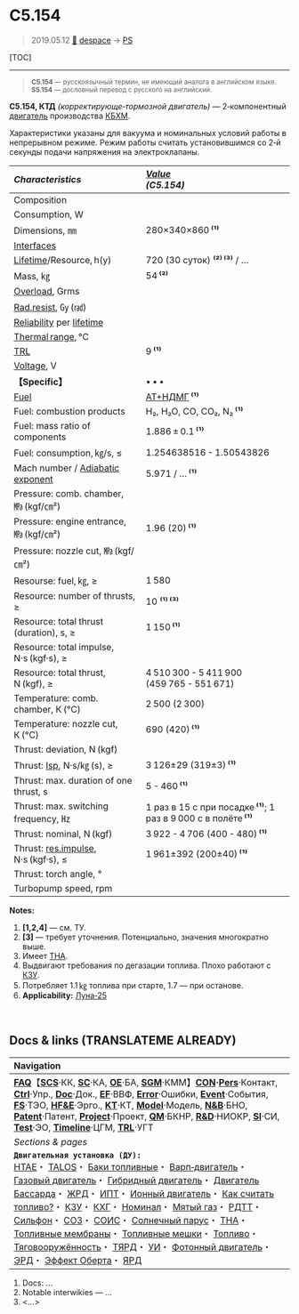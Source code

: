 # С5.154
> 2019.05.12 [🚀](../index/index.md) [despace](index.md) → [PS](ps.md)

[TOC]

---

> <small>**С5.154** — русскоязычный термин, не имеющий аналога в английском языке. **S5.154** — дословный перевод с русского на английский.</small>

**С5.154, КТД** *(корректирующе‑тормозной двигатель)* — 2‑компонентный [двигатель](ps.md) производства [КБХМ](zz_kbhm.md).

Характеристики указаны для вакуума и номинальных условий работы в непрерывном режиме. Режим работы считать установившимся со 2‑й секунды подачи напряжения на электроклапаны.

|*Characteristics*|*[Value](si.md)<br> (С5.154)*|
|:--|:--|
|Composition| |
|Consumption, W| |
|Dimensions, ㎜|280×340×860 **⁽¹⁾**|
|[Interfaces](interface.md)| |
|[Lifetime](lifetime.md)/Resource, h(y)|720 (30 суток) **⁽²⁾ ⁽³⁾** / …|
|Mass, ㎏|54 **⁽²⁾**|
|[Overload](vibration.md), Grms| |
|[Rad.resist](ion_rad.md), ㏉ (㎭)| |
|[Reliability](qm.md) per [lifetime](lifetime.md)| |
|[Thermal range](tcs.md), ℃| |
|[TRL](trl.md)|9 **⁽¹⁾**|
|[Voltage](voltage.md), V| |
|**【Specific】**|• • •|
|[Fuel](fuel.md)|[АТ+НДМГ](at_plus.md) **⁽¹⁾**|
|Fuel: combustion products|H₂, H₂O, CO, CO₂, N₂ **⁽¹⁾**|
|Fuel: mass ratio of components|1.886 ± 0.1 **⁽¹⁾**|
|Fuel: consumption, ㎏/s, ≤|1.254638516 - 1.50543826|
|Mach number / [Adiabatic exponent](heat_cr.md)|5.971 / … **⁽¹⁾**|
|Pressure: comb. chamber, ㎫ (kgf/㎝²)| |
|Pressure: engine entrance, ㎫ (kgf/㎝²)|1.96 (20) **⁽¹⁾**|
|Pressure: nozzle cut, ㎫ (kgf/㎝²)| |
|Resourse: fuel, ㎏, ≥|1 580|
|Resource: number of thrusts, ≥|10 **⁽¹⁾ ⁽³⁾**|
|Resource: total thrust (duration), s, ≥|1 150 **⁽¹⁾**|
|Resource: total impulse, N·s (kgf·s), ≥| |
|Resource: total thrust, N (kgf), ≥|4 510 300 - 5 411 900 (459 765 - 551 671)|
|Temperature: comb. chamber, К (℃)|2 500 (2 300)|
|Temperature: nozzle cut, К (℃)|690 (420) **⁽¹⁾**|
|Thrust: deviation, N (kgf)| |
|Thrust: [Isp](isp.md), N·s/㎏ (s), ≥|3 126±29 (319±3) **⁽¹⁾**|
|Thrust: max. duration of one thrust, s|5 - 460 **⁽¹⁾**|
|Thrust: max. switching frequency, ㎐|1 раз в 15 с при посадке **⁽¹⁾**; 1 раз в 9 000 с в полёте **⁽¹⁾**|
|Thrust: nominal, N (kgf)|3 922 - 4 706 (400 - 480) **⁽¹⁾**|
|Thrust: [res.impulse](ing.md), N·s (kgf·s), ≤|1 961±392 (200±40) **⁽¹⁾**|
|Thrust: torch angle, °| |
|Turbopump speed, rpm| |

**Notes:**

   1. **[1,2,4]** — см. ТУ.
   1. **[3]** — требует уточнения. Потенциально, значения многократно выше.
   1. Имеет [ТНА](turbopump.md).
   1. Выдвигают требования по дегазации топлива. Плохо работают с [КЗУ](cinu.md).
   1. Потребляет 1.1 ㎏ топлива при старте, 1.7 — при останове.
   1. **Applicability:** [Луна‑25](луна_25.md)



<p style="page-break-after:always"> </p>

## Docs & links (TRANSLATEME ALREADY)
|Navigation|
|:--|
|**[FAQ](faq.md)**【**[SCS](scs.md)**·КК, **[SC](sc.md)**·КА, **[OE](oe.md)**·БА, **[SGM](sgm.md)**·КММ】**[CON](contact.md)·[Pers](person.md)**·Контакт, **[Ctrl](control.md)**·Упр., **[Doc](doc.md)**·Док., **[EF](ef.md)**·ВВФ, **[Error](error.md)**·Ошибки, **[Event](event.md)**·События, **[FS](fs.md)**·ТЭО, **[HF&E](hfe.md)**·Эрго., **[KT](kt.md)**·КТ, **[Model](model.md)**·Модель, **[N&B](nnb.md)**·БНО, **[Patent](патент.md)**·Патент, **[Project](project.md)**·Проект, **[QM](qm.md)**·БКНР, **[R&D](rnd.md)**·НИОКР, **[SI](si.md)**·СИ, **[Test](test.md)**·ЭО, **[Timeline](timeline.md)**·ЦГМ, **[TRL](trl.md)**·УГТ|
|*Sections & pages*|
|**`Двигательная установка (ДУ):`**<br> [HTAE](htae.md)・ [TALOS](talos.md)・ [Баки топливные](fuel_tank.md)・ [Варп‑двигатель](warp_drive.md)・ [Газовый двигатель](cgt.md)・ [Гибридный двигатель](гбрд.md)・ [Двигатель Бассарда](bussard_ramjet.md)・ [ЖРД](lpr.md)・ [ИПТ](ing.md)・ [Ионный двигатель](иод.md)・ [Как считать топливо?](si.md)・ [КЗУ](cinu.md)・ [КХГ](cgs.md)・ [Номинал](nominal.md)・ [Мятый газ](exhsteam.md)・ [РДТТ](spr.md)・ [Сильфон](сильфон.md)・ [СОЗ](соз.md)・ [СОИС](соис.md)・ [Солнечный парус](солнечный_парус.md)・ [ТНА](turbopump.md)・ [Топливные мембраны](топливные_мембраны.md)・ [Топливные мешки](топливные_мешки.md)・ [Топливо](fuel.md)・ [Тяговооружённость](ttwr.md)・ [ТЯРД](тярд.md)・ [УИ](isp.md)・ [Фотонный двигатель](фотонный_двигатель.md)・ [ЭРД](epsp.md)・ [Эффект Оберта](oberth_eff.md)・ [ЯРД](ntr.md)|

   1. Docs: …
   1. Notable interwikies — …
   1. <…>
